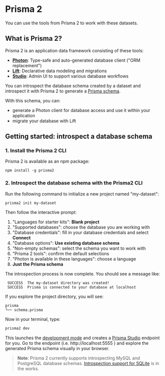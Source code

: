 # Prisma 2

You can use the tools from Prisma 2 to work with these datasets.   

## What is Prisma 2?

Prisma 2 is an application data framework consisting of these tools:

- [**Photon**](https://photonjs.prisma.io/): Type-safe and auto-generated database client ("ORM replacement")
- [**Lift**](https://lift.prisma.io/): Declarative data modeling and migrations
- [**Studio**](https://github.com/prisma/studio): Admin UI to support various database workflows

You can introspect the database schema created by a dataset and introspect it with Prisma 2 to generate a [Prisma schema](https://github.com/prisma/prisma2/blob/master/docs/prisma-schema-file.md).

With this schema, you can:
- generate a Photon client for database access and use it within your application
- migrate your database with Lift

## Getting started: introspect a database schema

### 1. Install the Prisma 2 CLI

Prisma 2 is available as an npm package:

```
npm install -g prisma2
```

### 2. Introspect the database schema with the Prisma2 CLI

Run the following command to initialize a new project named "my-dataset":

```
prisma2 init my-dataset
```

Then follow the interactive prompt:

1. "Languages for starter kits": **Blank project**
2. "Supported databases": choose the database you are working with
3. "Database credentials": fill in your database credentials and select **Connect**
4. "Database options": **Use existing database schema**
5. "Non-empty schemas": select the schema you want to work with
6. "Prisma 2 tools": confirm the default selections 
7. "Photon is available in these languages": choose a language
8. **Just the Prisma schema**

The introspection process is now complete.  You should see a message like:
```
 SUCCESS  The my-dataset directory was created!
 SUCCESS  Prisma is connected to your database at localhost
```

If you explore the project directory, you will see: 
```
prisma
└── schema.prisma
```

Now in your terminal, type:

```sh
prisma2 dev
```

This launches the [development mode](https://github.com/prisma/prisma2/blob/master/docs/development-mode.md) and creates a [Prisma Studio](https://github.com/prisma/studio) endpoint for you.  Go to the endpoint (i.e. http://localhost:5555 ) and explore the generated Prisma schema visually in your browser.


> **Note**: Prisma 2 currently supports introspecting MySQL and PostgreSQL database schemas. [Introspection support for SQLite](https://github.com/prisma/prisma2/issues/51) is in the works.